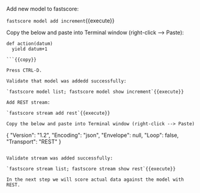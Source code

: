 Add new model to fastscore:

`fastscore model add increment`{{execute}}

Copy the below and paste into Terminal window (right-click --> Paste):
```
def action(datum)
  yield datum+1

```{{copy}}

Press CTRL-D.

Validate that model was addedd successfully:

`fastscore model list; fastscore model show increment`{{execute}}

Add REST stream:

`fastscore stream add rest`{{execute}}

Copy the below and paste into Terminal window (right-click --> Paste)
```
{
  "Version": "1.2",
  "Encoding": "json",
  "Envelope": null,
  "Loop": false,
  "Transport": "REST"
}

```{{copy}}

Validate stream was added successfully:

`fastscore stream list; fastscore stream show rest`{{execute}}

In the next step we will score actual data against the model with REST.


